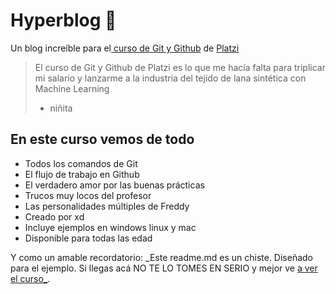 # Hyperblog 💚

Un blog increíble para el[ curso de Git y Github](https://platzi.com/cursos/git-github/ " curso de Git y Github") de [Platzi](https://platzi.com/ "Platzi")

> El curso de Git y Github de Platzi es lo que me hacía falta para triplicar mi salario y lanzarme a la industria del tejido de lana sintética con Machine Learning
>
> - niñita

## En este curso vemos de todo

- Todos los comandos de Git
- El flujo de trabajo en Github
- El verdadero amor por las buenas prácticas
- Trucos muy locos del profesor
- Las personalidades múltiples de Freddy
- Creado por xd
- Incluye ejemplos en windows linux y mac
- Disponible para todas las edad

Y como un amable recordatorio: _Este readme.md es un chiste. Diseñado para el ejemplo. Si llegas acá NO TE LO TOMES EN SERIO y mejor ve [a ver el curso_](https://platzi.com/cursos/git-github/ "a ver el curso").
